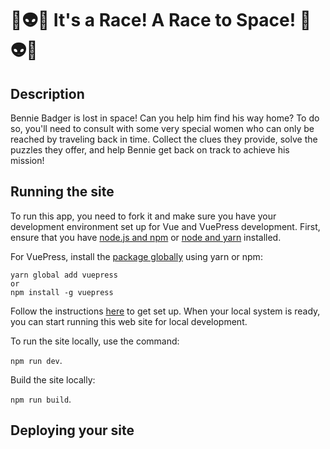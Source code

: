 # 🚀👽✨ It's a Race! A Race to Space! 🚀👽✨

## Description

Bennie Badger is lost in space! Can you help him find his way home? To do so, you'll need to consult with some very special women who can only be reached by traveling back in time. Collect the clues they provide, solve the puzzles they offer, and help Bennie get back on track to achieve his mission!

## Running the site

To run this app, you need to fork it and make sure you have your development environment set up for Vue and VuePress development. First, ensure that you have [node.js and npm](https://docs.npmjs.com/downloading-and-installing-node-js-and-npm) or [node and yarn](https://classic.yarnpkg.com/en/docs/install/#mac-stable) installed.

For VuePress, install the [package globally](https://vuepress.vuejs.org) using yarn or npm:

```
yarn global add vuepress
or
npm install -g vuepress
```

Follow the instructions [here](https://vuepress.vuejs.org/guide/getting-started.html) to get set up. When your local system is ready, you can start running this web site for local development.

To run the site locally, use the command:

`npm run dev`.

Build the site locally:

`npm run build`.

## Deploying your site

